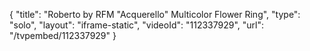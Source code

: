 {
    "title": "Roberto by RFM \"Acquerello\" Multicolor Flower Ring",
    "type": "solo",
    "layout": "iframe-static",
    "videoId": "112337929",
    "url": "\/tvpembed\/112337929"
}